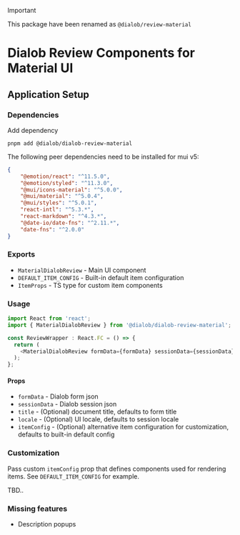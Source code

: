 
> [!IMPORTANT]
> This package have been renamed as `@dialob/review-material`

# Dialob Review Components for Material UI

## Application Setup

### Dependencies

Add dependency

```
pnpm add @dialob/dialob-review-material

```


The following peer dependencies need to be installed for mui v5:

```json
{
    "@emotion/react": "^11.5.0",
    "@emotion/styled": "^11.3.0",
    "@mui/icons-material": "^5.0.0",
    "@mui/material": "^5.0.4",
    "@mui/styles": "^5.0.1",
    "react-intl": "^5.3.*",
    "react-markdown": "^4.3.*",
    "@date-io/date-fns": "^2.11.*",
    "date-fns": "^2.0.0"
}
```


### Exports

* `MaterialDialobReview` - Main UI component
* `DEFAULT_ITEM_CONFIG` - Built-in default item configuration
* `ItemProps` - TS type for custom item components

### Usage

```ts
import React from 'react';
import { MaterialDialobReview } from '@dialob/dialob-review-material';

const ReviewWrapper : React.FC = () => {
  return (
    <MaterialDialobReview formData={formData} sessionData={sessionData} />
  );
};
```

#### Props

* `formData` - Dialob form json
* `sessionData` - Dialob session json
* `title` - (Optional) document title, defaults to form title
* `locale` - (Optional) UI locale, defaults to session locale
* `itemConfig` - (Optional) alternative item configuration for customization, defaults to built-in default config

### Customization

Pass custom `itemConfig` prop that defines components used for rendering items. See `DEFAULT_ITEM_CONFIG` for example.

TBD..

### Missing features

* Description popups
